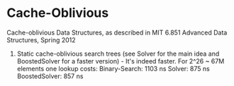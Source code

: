 # Cache-Oblivious
Cache-oblivious Data Structures, as described in MIT 6.851 Advanced Data Structures, Spring 2012

1) Static cache-oblivious search trees (see Solver for the main idea and BoostedSolver for a faster version) - It's indeed faster. For 2^26 ~ 67M elements one lookup costs:
Binary-Search: 1103 ns
Solver: 875 ns
BoostedSolver: 857 ns

